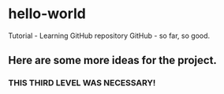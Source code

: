 # hello-world
Tutorial - Learning GitHub repository
GitHub - so far, so good.

## Here are some more ideas for the project.

### THIS THIRD LEVEL WAS NECESSARY!
